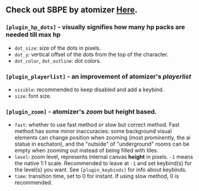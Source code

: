 ## Check out SBPE by atomizer [Here](https://github.com/atomizer/sbpe).
### `[plugin_hp_dots]` - visually signifies how many hp packs are needed till max hp

- `dot_size`: size of the dots in pixels.
- `dot_y`: vertical offset of the dots from the top of the character.
- `dot_color`, `dot_outline`: dot colors.
### `[plugin_playerlist]` - an improvement of atomizer's *playerlist*

- `visible`: recommended to keep disabled and add a keybind.
- `size`: font size.

### `[plugin_zoom]` - atomizer's *zoom* but height based.

- `fast`: whether to use fast method or slow but correct method. Fast method has some minor inaccuracies: some background visual elements can change position when zooming (most prominently, the ai statue in eschaton), and the "outside" of "underground" rooms can be empty when zooming out instead of being filled with tiles.
- `level`: zoom level, represents internal canvas **height** in pixels. `-1` means the native 1:1 scale. Recommended to leave at `-1` and set keybind(s) for the level(s) you want. See `[plugin_keybinds]` for info about keybinds.
- `time`: transition time, set to 0 for instant. If using slow method, 0 is recommended.
